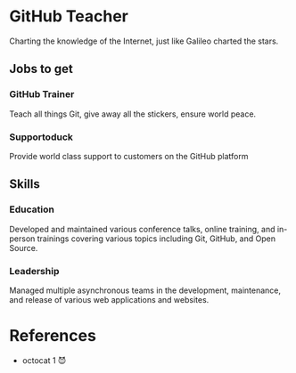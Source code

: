 
# GitHub Teacher

Charting the knowledge of the Internet, just like Galileo charted the stars.

## Jobs to get

### GitHub Trainer

Teach all things Git, give away all the stickers, ensure world peace.

### Supportoduck

Provide world class support to customers on the GitHub platform

## Skills

### Education

Developed and maintained various conference talks, online training, and in-person trainings covering various topics including Git, GitHub, and Open Source.

### Leadership

Managed multiple asynchronous teams in the development, maintenance, and release of various web applications and websites.

# References

* octocat 1 😈

